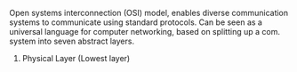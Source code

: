 Open systems interconnection (OSI) model, enables diverse communication systems to communicate using standard protocols. Can be seen as a universal language for computer networking, based on splitting up a com. system into seven abstract layers.

1. Physical Layer (Lowest layer)